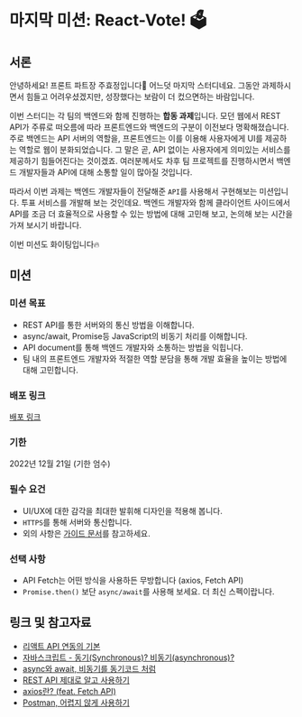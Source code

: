 # **마지막 미션: React-Vote! 🗳**

## **서론**

안녕하세요! 프론트 파트장 주효정입니다🙌 어느덧 마지막 스터디네요. 그동안 과제하시면서 힘들고 어려우셨겠지만, 성장했다는 보람이 더 컸으면하는 바람입니다.

이번 스터디는 각 팀의 백엔드와 함께 진행하는 **합동 과제**입니다. 모던 웹에서 REST API가 주류로 떠오름에 따라 프론트엔드와 백엔드의 구분이 이전보다 명확해졌습니다. 주로 백엔드는 API 서버의 역할을, 프론트엔드는 이를 이용해 사용자에게 UI를 제공하는 역할로 웹이 분화되었습니다. 그 말은 곧, API 없이는 사용자에게 의미있는 서비스를 제공하기 힘들어진다는 것이겠죠. 여러분께서도 차후 팀 프로젝트를 진행하시면서 백엔드 개발자들과 API에 대해 소통할 일이 많아질 것입니다.

따라서 이번 과제는 백엔드 개발자들이 전달해준 `API`를 사용해서 구현해보는 미션입니다. 투표 서비스를 개발해 보는 것인데요. 백엔드 개발자와 함께 클라이언트 사이드에서 API를 조금 더 효율적으로 사용할 수 있는 방법에 대해 고민해 보고, 논의해 보는 시간을 가져 보시기 바랍니다.

이번 미션도 화이팅입니다🔥

## **미션**

### **미션 목표**

- REST API를 통한 서버와의 통신 방법을 이해합니다.
- async/await, Promise등 JavaScript의 비동기 처리를 이해합니다.
- API document를 통해 백엔드 개발자와 소통하는 방법을 익힙니다.
- 팀 내의 프론트엔드 개발자와 적절한 역할 분담을 통해 개발 효율을 높이는 방법에 대해 고민합니다.

### **배포 링크**

[배포 링크](https://react-vote-15th-pokedon.vercel.app/)

### **기한**

2022년 12월 21일 (기한 엄수)

### **필수 요건**

- UI/UX에 대한 감각을 최대한 발휘해 디자인을 적용해 봅니다.
- `HTTPS`를 통해 서버와 통신합니다.
- 외의 사항은 [가이드 문서](https://www.notion.so/CEOS-16-932263db36344e33a3e6cf2c4bbb4576)를 참고하세요.

### **선택 사항**

- API Fetch는 어떤 방식을 사용하든 무방합니다 (axios, Fetch API)
- `Promise.then()` 보단 `async/await`를 사용해 보세요. 더 최신 스펙이랍니다.

## **링크 및 참고자료**

- [리액트 API 연동의 기본](https://react.vlpt.us/integrate-api/01-basic.html)
- [자바스크립트 - 동기(Synchronous)? 비동기(asynchronous)?](https://ljtaek2.tistory.com/142)
- [async와 await, 비동기를 동기코드 처럼](https://kamang-it.tistory.com/entry/JavaScript11async%EC%99%80-await-%EB%B9%84%EB%8F%99%EA%B8%B0%EB%A5%BC-%EB%8F%99%EA%B8%B0%EC%BD%94%EB%93%9C-%EC%B2%98%EB%9F%BC)
- [REST API 제대로 알고 사용하기](https://meetup.toast.com/posts/92)
- [axios란? (feat. Fetch API)](https://velog.io/@shin6403/React-axios%EB%9E%80-feat.-Fetch-API)
- [Postman, 어렵지 않게 사용하기](https://gngsn.tistory.com/26)
